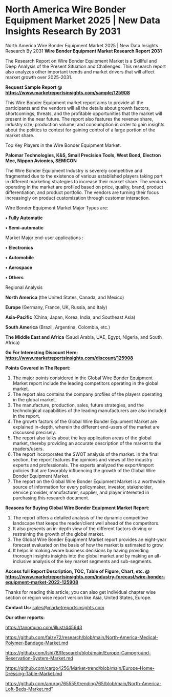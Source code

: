# North America Wire Bonder Equipment Market 2025 | New Data Insights Research By 2031
 North America Wire Bonder Equipment Market 2025 | New Data Insights Research By 2031
<strong>Wire Bonder Equipment Market Research Report 2031</strong>

The Research Report on Wire Bonder Equipment Market is a Skillful and Deep Analysis of the Present Situation and Challenges. This research report also analyzes other important trends and market drivers that will affect market growth over 2025-2031.

<strong>Request Sample Report @ <a href=https://www.marketreportsinsights.com/sample/125908>https://www.marketreportsinsights.com/sample/125908</a></strong>

This Wire Bonder Equipment market report aims to provide all the participants and the vendors will all the details about growth factors, shortcomings, threats, and the profitable opportunities that the market will present in the near future. The report also features the revenue share, industry size, production volume, and consumption in order to gain insights about the politics to contest for gaining control of a large portion of the market share.

Top Key Players in the Wire Bonder Equipment Market:

<strong>Palomar Technologies, K&S, Small Precision Tools, West Bond, Electron Mec, Nippon Avionics, SEMICON</strong>

The Wire Bonder Equipment Industry is severely competitive and fragmented due to the existence of various established players taking part in different marketing strategies to increase their market share. The vendors operating in the market are profiled based on price, quality, brand, product differentiation, and product portfolio. The vendors are turning their focus increasingly on product customization through customer interaction.

Wire Bonder Equipment Market Major Types are:

<strong>• Fully Automatic

• Semi-automatic</strong>

Market Major end-user applications :

<strong>• Electronics

• Automobile

• Aerospace

• Others</strong>

Regional Analysis

</u><strong><b>North America</b></strong> (the United States, Canada, and Mexico)

<strong><b>Europe </b></strong>(Germany, France, UK, Russia, and Italy)

<strong><b>Asia-Pacific</b></strong> (China, Japan, Korea, India, and Southeast Asia)

<strong><b>South America</b></strong> (Brazil, Argentina, Colombia, etc.)

<strong><b>The Middle East and Africa</b></strong> (Saudi Arabia, UAE, Egypt, Nigeria, and South Africa)

<strong>Go For Interesting Discount Here: <a href=https://www.marketreportsinsights.com/discount/125908>https://www.marketreportsinsights.com/discount/125908</a></strong>

<strong>Points Covered in The Report:</strong>
<ol>
  <li>The major points considered in the Global Wire Bonder Equipment Market report include the leading competitors operating in the global market.</li>
  <li>The report also contains the company profiles of the players operating in the global market.</li>
  <li>The manufacture, production, sales, future strategies, and the technological capabilities of the leading manufacturers are also included in the report.</li>
  <li>The growth factors of the Global Wire Bonder Equipment Market are explained in-depth, wherein the different end-users of the market are discussed precisely.</li>
  <li>The report also talks about the key application areas of the global market, thereby providing an accurate description of the market to the readers/users.</li>
  <li>The report incorporates the SWOT analysis of the market. In the final section, the report features the opinions and views of the industry experts and professionals. The experts analyzed the export/import policies that are favorably influencing the growth of the Global Wire Bonder Equipment Market.</li>
  <li>The report on the Global Wire Bonder Equipment Market is a worthwhile source of information for every policymaker, investor, stakeholder, service provider, manufacturer, supplier, and player interested in purchasing this research document.</li>
</ol>
<strong>Reasons for Buying Global Wire Bonder Equipment Market Report:</strong>

<ol>
  <li>The report offers a detailed analysis of the dynamic competitive landscape that keeps the reader/client well ahead of the competitors.</li>
  <li>It also presents an in-depth view of the different factors driving or restraining the growth of the global market.</li>
  <li>The Global Wire Bonder Equipment Market report provides an eight-year forecast evaluated on the basis of how the market is estimated to grow.</li>
  <li>It helps in making aware business decisions by having providing thorough insights insights into the global market and by making an all-inclusive analysis of the key market segments and sub-segments.</li>
</ol>
<strong>Access full Report Description, TOC, Table of Figure, Chart, etc. @ <a href=https://www.marketreportsinsights.com/industry-forecast/wire-bonder-equipment-market-2022-125908>https://www.marketreportsinsights.com/industry-forecast/wire-bonder-equipment-market-2022-125908</a></strong>


Thanks for reading this article; you can also get individual chapter wise section or region wise report version like Asia, United States, Europe.

<strong>Contact Us:</strong>
sales@marketreportsinsights.com

<strong>Our other reports:</strong>

<a href=https://tanomuno.com/illust/445643>https://tanomuno.com/illust/445643</a>

<a href=https://github.com/faizy72/research/blob/main/North-America-Medical-Polymer-Bandage-Market.md>https://github.com/faizy72/research/blob/main/North-America-Medical-Polymer-Bandage-Market.md</a>

<a href=https://github.com/Ishi78/Research/blob/main/Europe-Campground-Reservation-System-Market.md>https://github.com/Ishi78/Research/blob/main/Europe-Campground-Reservation-System-Market.md</a>

<a href=https://github.com/cargo4256/Market-trend/blob/main/Europe-Home-Dressing-Table-Market.md>https://github.com/cargo4256/Market-trend/blob/main/Europe-Home-Dressing-Table-Market.md</a>

<a href=https://github.com/anurag765555/trending765/blob/main/North-America-Loft-Beds-Market.md>https://github.com/anurag765555/trending765/blob/main/North-America-Loft-Beds-Market.md</a>"
